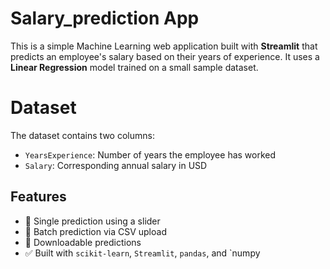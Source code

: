 # Salary_prediction App
This is a simple Machine Learning web application built with **Streamlit** that predicts an employee's salary based on their years of experience. It uses a **Linear Regression** model trained on a small sample dataset.

# Dataset

The dataset contains two columns:
- `YearsExperience`: Number of years the employee has worked
- `Salary`: Corresponding annual salary in USD

## Features

- 🔢 Single prediction using a slider
- 📁 Batch prediction via CSV upload
- 💾 Downloadable predictions
- ✅ Built with `scikit-learn`, `Streamlit`, `pandas`, and `numpy
